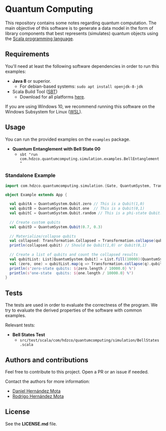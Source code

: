 # Quantum Computing

This repository contains some notes regarding quantum computation. 
The main objective of this software is to generate a data model in the form of 
library components that best represents (simulates) quantum objects using the 
[Scala programming language](https://www.scala-lang.org/). 



## Requirements

You'll need at least the following software dependencies in order to run this examples:
* **Java 8** or superior.
    * For debian-based systems: `sudo apt install openjdk-8-jdk`
* Scala Build Tool ([SBT](https://www.scala-sbt.org/index.html))
    * Download for all platforms [here](https://www.scala-sbt.org/download.html). 

If you are using Windows 10, we recommend running this software on the 
Windows Subsystem for Linux ([WSL](https://docs.microsoft.com/en-us/windows/wsl/install-win10)).

## Usage

You can run the provided examples on the `examples` package. 
* **Quantum Entanglement with Bell State 00**
    * `sbt "run com.hdzco.quantumcomputing.simulation.examples.BellEntanglement"`


### Standalone Example

```scala
import com.hdzco.quantumcomputing.simulation.{Gate, QuantumSystem, Transformation}

object Example extends App {
  
  val qubitA = QuantumSystem.Qubit.zero // This is a Qubit(1,0)
  val qubitB = QuantumSystem.Qubit.one  // This is a Qubit(0,1)
  val qubitC = QuantumSystem.Qubit.random // This is a phi-state Qubit.
  
  // Create custom qubits
  val qubitD = QuantumSystem.Qubit(0.7, 0.3)
  
  // Materialize/collapse qubits
  val collapsed: Transformation.Collapsed = Transformation.collapse(qubitD)
  println(collapsed.qubit) // Should be Qubit(1,0) or Qubit(0,1)
  
  // Create a list of qubits and count the collapsed results
  val qubitList: List[QuantumSystem.Qubit] = List.fill(10000)(QuantumSystem.Qubit(0.9, 0.1))
  val (zero, one) = qubitList.map(q => Transformation.collapse(q).qubit) partition (_.a > 0.9)
  println(s"zero-state qubits: ${zero.length / 10000.0} %")
  println(s"one-state  qubits: ${one.length / 10000.0} %")
}

```

## Tests

The tests are used in order to evaluate the correctness of the program. We try to evaluate 
the derived properties of the software with common examples. 

Relevant tests: 

* **Bell States Test** 
    * `src/test/scala/com/hdzco/quantumcomputing/simulation/BellStates.scala` 
    
## Authors and contributions
Feel free to contribute to this project. Open a PR or an issue if needed. 

Contact the authors for more information:
* [Daniel Hernández Mota](https://www.linkedin.com/in/daniel-hern%C3%A1ndez-mota-b57b66148/)
* [Rodrigo Hernández Mota](https://linkedin.com/in/rhdzmota)

## License

See the **LICENSE.md** file. 